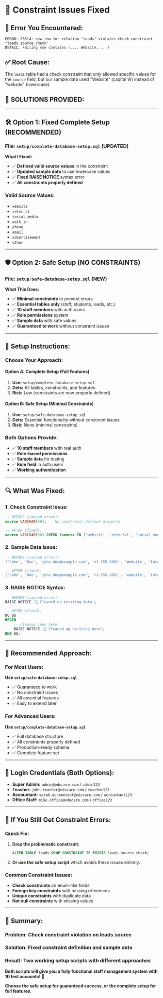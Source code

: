 # 🔧 Constraint Issues Fixed

## 🚨 **Error You Encountered:**
```
ERROR: 23514: new row for relation "leads" violates check constraint "leads_source_check"
DETAIL: Failing row contains (..., Website, ...)
```

## ✅ **Root Cause:**
The `leads` table had a check constraint that only allowed specific values for the `source` field, but our sample data used "Website" (capital W) instead of "website" (lowercase).

## 🎯 **SOLUTIONS PROVIDED:**

---

## 🛠️ **Option 1: Fixed Complete Setup (RECOMMENDED)**

### **File:** `setup/complete-database-setup.sql` (UPDATED)
**What I Fixed:**
- ✅ **Defined valid source values** in the constraint
- ✅ **Updated sample data** to use lowercase values
- ✅ **Fixed RAISE NOTICE** syntax error
- ✅ **All constraints properly defined**

### **Valid Source Values:**
- `website`
- `referral` 
- `social_media`
- `walk_in`
- `phone`
- `email`
- `advertisement`
- `other`

---

## 🛡️ **Option 2: Safe Setup (NO CONSTRAINTS)**

### **File:** `setup/safe-database-setup.sql` (NEW)
**What This Does:**
- ✅ **Minimal constraints** to prevent errors
- ✅ **Essential tables only** (staff, students, leads, etc.)
- ✅ **10 staff members** with auth users
- ✅ **Role permissions** system
- ✅ **Sample data** with safe values
- ✅ **Guaranteed to work** without constraint issues

---

## 🚀 **Setup Instructions:**

### **Choose Your Approach:**

#### **Option A: Complete Setup (Full Features)**
1. **Use:** `setup/complete-database-setup.sql`
2. **Gets:** All tables, constraints, and features
3. **Risk:** Low (constraints are now properly defined)

#### **Option B: Safe Setup (Minimal Constraints)**
1. **Use:** `setup/safe-database-setup.sql`
2. **Gets:** Essential functionality without constraint issues
3. **Risk:** None (minimal constraints)

### **Both Options Provide:**
- ✅ **10 staff members** with real auth
- ✅ **Role-based permissions**
- ✅ **Sample data** for testing
- ✅ **Role field** in auth.users
- ✅ **Working authentication**

---

## 🔍 **What Was Fixed:**

### **1. Check Constraint Issue:**
```sql
-- BEFORE (caused error):
source VARCHAR(50), -- No constraint defined properly

-- AFTER (fixed):
source VARCHAR(50) CHECK (source IN ('website', 'referral', 'social_media', 'walk_in', 'phone', 'email', 'advertisement', 'other')),
```

### **2. Sample Data Issue:**
```sql
-- BEFORE (caused error):
('John', 'Doe', 'john.doe@example.com', '+1-555-2001', 'Website', 'Interested in Grade 11 admission'),

-- AFTER (fixed):
('John', 'Doe', 'john.doe@example.com', '+1-555-2001', 'website', 'Interested in Grade 11 admission'),
```

### **3. RAISE NOTICE Syntax:**
```sql
-- BEFORE (caused error):
RAISE NOTICE '🧹 Cleaned up existing data';

-- AFTER (fixed):
DO $$
BEGIN
    -- cleanup code here
    RAISE NOTICE '🧹 Cleaned up existing data';
END $$;
```

---

## 🎯 **Recommended Approach:**

### **For Most Users:**
**Use `setup/safe-database-setup.sql`**
- ✅ Guaranteed to work
- ✅ No constraint issues
- ✅ All essential features
- ✅ Easy to extend later

### **For Advanced Users:**
**Use `setup/complete-database-setup.sql`**
- ✅ Full database structure
- ✅ All constraints properly defined
- ✅ Production-ready schema
- ✅ Complete feature set

---

## 🔑 **Login Credentials (Both Options):**

- **Super Admin:** `admin@educare.com` / `admin123`
- **Teacher:** `john.teacher@educare.com` / `teacher123`
- **Accountant:** `sarah.accountant@educare.com` / `accountant123`
- **Office Staff:** `mike.office@educare.com` / `office123`

---

## 🚨 **If You Still Get Constraint Errors:**

### **Quick Fix:**
1. **Drop the problematic constraint:**
   ```sql
   ALTER TABLE leads DROP CONSTRAINT IF EXISTS leads_source_check;
   ```

2. **Or use the safe setup script** which avoids these issues entirely.

### **Common Constraint Issues:**
- **Check constraints** on enum-like fields
- **Foreign key constraints** with missing references
- **Unique constraints** with duplicate data
- **Not null constraints** with missing values

---

## 🎉 **Summary:**

### **Problem:** Check constraint violation on leads.source
### **Solution:** Fixed constraint definition and sample data
### **Result:** Two working setup scripts with different approaches

**Both scripts will give you a fully functional staff management system with 10 test accounts! 🚀**

**Choose the safe setup for guaranteed success, or the complete setup for full features.**
